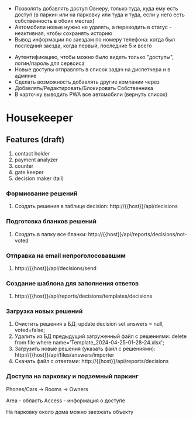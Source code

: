 + Позволять добавлять доступ Овнеру, только туда, куда ему есть доступ (в паркин или на парковку или туда и туда, если у него есть собственность в обоих местах)
+ Автомобили новые нужно не удалять, а переводить в статус - неактивная, чтобы сохранять историю
+ Вывод информации по заездам по номеру телефона: когда был последний заезда, когда первый, последние 5 и всего
- Аутентификацию, чтобы можно было видеть только "доступы", логин/пароль для сервсиса
- Новые доступы отправлять в список задач на диспетчера и в админке
- Сделать возможность добавлять другие компании через
- Добавлять/Редактировать/Блокировать Собственника
- В карточку выводить PWA все автомобили (вернуть список)

# Housekeeper

## Features (draft)

1. contact holder
2. payment analyzer
3. counter
4. gate keeper
5. decision maker (tail)

### Формиование решений
1. Создать решения в таблице decision: http://{{host}}/api/decisions

### Подготовка бланков решений
1. Создать в папку все бланки: http://{{host}}/api/reports/decisions/not-voted

### Отправка на email непроголосовавшим
1. http://{{host}}/api/decisions/send

### Создание шаблона для заполнения ответов
1.  http://{{host}}/api/reports/decisions/templates/decisions

### Загрузка новых решений
1. Очистить решения в БД: update decision set answers = null, voted=false;
2. Удалить из БД предыдущий загруженный файл с решениями: delete from file where name='Template_2024-04-25-01-28-24.xlsx';
3. Загрузить новые решения (указать файл с решениями): http://{{host}}/api/files/answers/importer
4. Скачать файл с ответами: http://{{host}}/api/reports/decisions


### Доступа на парковку и подземный паркинг

Phones/Cars -> Rooms -> Owners

Area - область
Access - информация о доступе


На парковку около дома можно заезжать объекту